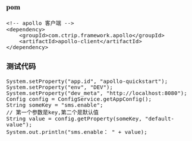 <span  style="font-family: Simsun,serif; font-size: 17px; ">

### pom

~~~
<!-- apollo 客户端 -->
<dependency>
    <groupId>com.ctrip.framework.apollo</groupId>
    <artifactId>apollo-client</artifactId>
</dependency>
~~~

### 测试代码

~~~
System.setProperty("app.id", "apollo-quickstart");
System.setProperty("env", "DEV");
System.setProperty("dev_meta", "http://localhost:8080");
Config config = ConfigService.getAppConfig();
String someKey = "sms.enable";
// 第一个参数是key,第二个是默认值
String value = config.getProperty(someKey, "default-value");
System.out.println("sms.enable： " + value);
~~~

</span>
